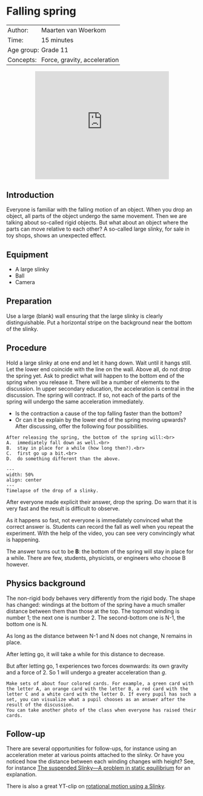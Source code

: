 # Falling spring

<table style="width: 100%; border-collapse: collapse; border: none;">
    <tr style="background-color: var(--background-color);">  
        <td style="text-align: left; padding: 3px; border: none; color: var(--text-color)">Author:</td>
        <td style="text-align: left; padding: 3px; border: none; color: var(--text-color)">Maarten van Woerkom</td>
    </tr>
    <tr style="background-color: var(--background-color);"> 
        <td style="text-align: left; padding: 3px; border: none; color: var(--text-color)">Time:</td>
        <td style="text-align: left; padding: 3px; border: none; color: var(--text-color)">15 minutes</td>
    </tr>
    <tr style="background-color: var(--background-color);"> 
        <td style="text-align: left; padding: 3px; border: none; color: var(--text-color)">Age group:</td>
        <td style="text-align: left; padding: 3px; border: none; color: var(--text-color)">Grade 11</td>
    </tr>
    <tr style="background-color: var(--background-color);"> 
        <td style="text-align: left; padding: 3px; border: none; color: var(--text-color)">Concepts:</td>
        <td style="text-align: left; padding: 3px; border: none; color: var(--text-color)">Force, gravity, acceleration</td>
    </tr>
</table>

<div style="display: flex; justify-content: center;">
    <div style="position: relative; width: 70%; height: 0; padding-bottom: 56.25%;">
        <iframe
            src="https://www.youtube.com/embed/vo9KLge8HAE?si=rjTc7p98o1h6ittM"
            style="position: absolute; top: 0; left: 0; width: 100%; height: 100%;"
            frameborder="0"
            allow="accelerometer; autoplay; clipboard-write; encrypted-media; gyroscope; picture-in-picture"
            allowfullscreen
        ></iframe>
    </div>
</div>

## Introduction
Everyone is familiar with the falling motion of an object. When you drop an object, all parts of the object undergo the same movement. Then we are talking about so-called rigid objects. But what about an object where the parts can move relative to each other? A so-called large slinky, for sale in toy shops, shows an unexpected effect.

## Equipment
* A large slinky 
* Ball
* Camera

## Preparation
Use a large (blank) wall ensuring that the large slinky is clearly distinguishable. Put a horizontal stripe on the background near the bottom of the slinky.

## Procedure
Hold a large slinky at one end and let it hang down. Wait until it hangs still. Let the lower end coincide with the line on the wall.
Above all, do not drop the spring yet. Ask to predict what will happen to the bottom end of the spring when you release it. There will be a number of elements to the discussion. In upper secondary education, the acceleration is central in the discussion. The spring will contract. If so, not each of the parts of the spring will undergo the same acceleration immediately. 
- Is the contraction a cause of the top falling faster than the bottom? 
- Or can it be explain by the lower end of the spring moving upwards? 
After discussing, offer the following four possibilities.

```{admonition} Question
After releasing the spring, the bottom of the spring will:<br>
A.	immediately fall down as well.<br>
B.	stay in place for a while (how long then?).<br>
C.	first go up a bit.<br>
D.	do something different than the above.
```

```{figure} demo96_figure4.jpg
---
width: 50%
align: center
---
Timelapse of the drop of a slinky.
```

After everyone made explicit their answer, drop the spring. Do warn that it is very fast and the result is difficult to observe.

As it happens so fast, not everyone is immediately convinced what the correct answer is. Students can record the fall as well when you repeat the experiment. With the help of the video, you can see very convincingly what is happening.

The answer turns out to be **B**: the bottom of the spring will stay in place for a while. There are few, students, physicists, or engineers who choose B however.

## Physics background
The non-rigid body behaves very differently from the rigid body. The shape has changed: windings at the bottom of the spring have a much smaller distance between them than those at the top. The topmost winding is number 1; the next one is number 2. The second-bottom one is N-1, the bottom one is N.

As long as the distance between N-1 and N does not change, N remains in place. 

After letting go, it will take a while for this distance to decrease.

But after letting go, 1 experiences two forces downwards: its own gravity and a force of 2. So 1 will undergo a greater acceleration than $g$.

```{tip}
Make sets of about four colored cards. For example, a green card with the letter A, an orange card with the letter B, a red card with the letter C and a white card with the letter D. If every pupil has such a set, you can visualize what a pupil chooses as an answer after the result of the discussion.
You can take another photo of the class when everyone has raised their cards.
``` 

## Follow-up
There are several opportunities for follow-ups, for instance using an acceleration meter at various points attached to the slinky. Or have you noticed how the distance between each winding changes with height? See, for instance <a href="https://doi.org/10.1119/1.2343983" target="_blank">The suspended Slinky—A problem in static equilibrium</a> for an explanation.

There is also a great YT-clip on [rotational motion using a Slinky](https://www.youtube.com/watch?v=AL2Chc6p_Kk&t=461s).